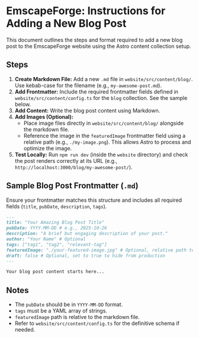 # EmscapeForge: Instructions for Adding a New Blog Post

This document outlines the steps and format required to add a new blog post to the EmscapeForge website using the Astro content collection setup.

## Steps

1.  **Create Markdown File:** Add a new `.md` file in `website/src/content/blog/`. Use kebab-case for the filename (e.g., `my-awesome-post.md`).
2.  **Add Frontmatter:** Include the required frontmatter fields defined in `website/src/content/config.ts` for the `blog` collection. See the sample below.
3.  **Add Content:** Write the blog post content using Markdown.
4.  **Add Images (Optional):**
    *   Place image files directly in `website/src/content/blog/` alongside the markdown file.
    *   Reference the image in the `featuredImage` frontmatter field using a relative path (e.g., `./my-image.png`). This allows Astro to process and optimize the image.
5.  **Test Locally:** Run `npm run dev` (inside the `website` directory) and check the post renders correctly at its URL (e.g., `http://localhost:3000/blog/my-awesome-post/`).

## Sample Blog Post Frontmatter (`.md`)

Ensure your frontmatter matches this structure and includes all required fields (`title`, `pubDate`, `description`, `tags`).

```markdown
---
title: "Your Amazing Blog Post Title"
pubDate: YYYY-MM-DD # e.g., 2025-10-26
description: "A brief but engaging description of your post."
author: "Your Name" # Optional
tags: ["tag1", "tag2", "relevant-tag"]
featuredImage: "./your-featured-image.jpg" # Optional, relative path to image in same folder
draft: false # Optional, set to true to hide from production
---

Your blog post content starts here...
```

## Notes

*   The `pubDate` should be in `YYYY-MM-DD` format.
*   `tags` must be a YAML array of strings.
*   `featuredImage` path is relative to the markdown file.
*   Refer to `website/src/content/config.ts` for the definitive schema if needed.